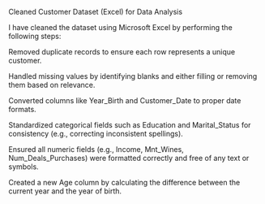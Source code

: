 Cleaned Customer Dataset (Excel) for Data Analysis

I have cleaned the dataset using Microsoft Excel by performing the following steps:

Removed duplicate records to ensure each row represents a unique customer.

Handled missing values by identifying blanks and either filling or removing them based on relevance.

Converted columns like Year_Birth and Customer_Date to proper date formats.

Standardized categorical fields such as Education and Marital_Status for consistency (e.g., correcting inconsistent spellings).

Ensured all numeric fields (e.g., Income, Mnt_Wines, Num_Deals_Purchases) were formatted correctly and free of any text or symbols.

Created a new Age column by calculating the difference between the current year and the year of birth.
